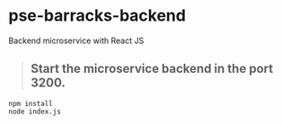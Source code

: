 # pse-barracks-backend
Backend microservice with React JS


>## Start the microservice backend in the port 3200.

```
npm install
node index.js
```

